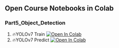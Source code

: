 ## Open Course Notebooks in Colab
### Part5_Object_Detection
1. 🔥YOLOv7 Train [![Open In Colab](https://colab.research.google.com/assets/colab-badge.svg)](https://colab.research.google.com/github/TA-aiacademy/course_3.0/blob/main/05_CVCNN/Part5_Object_Detection/01_YOLOv7_Train.ipynb)
2. 🔥YOLOv7 Predict [![Open In Colab](https://colab.research.google.com/assets/colab-badge.svg)](https://colab.research.google.com/github/TA-aiacademy/course_3.0/blob/main/05_CVCNN/Part5_Object_Detection/02_YOLOv7_Predict.ipynb)

